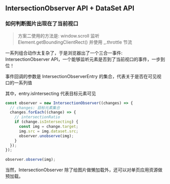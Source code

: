


## IntersectionObserver API + DataSet API

### 如何判断图片出现在了当前视口

> 方案二使用的方法是: window.scroll 监听 Element.getBoundingClientRect() 并使用 _.throttle 节流

一系列组合动作太复杂了，于是浏览器出了一个三合一事件: IntersectionObserver API，一个能够监听元素是否到了当前视口的事件，一步到位！

事件回调的参数是 IntersectionObserverEntry 的集合，代表关于是否在可见视口的一系列值

其中，entry.isIntersecting 代表目标元素可见

```javascript
const observer = new IntersectionObserver((changes) => {
  // changes: 目标元素集合
  changes.forEach((change) => {
    // intersectionRatio
    if (change.isIntersecting) {
      const img = change.target;
      img.src = img.dataset.src;
      observer.unobserve(img);
    }
  });
});
 
observer.observe(img);
```

当然，IntersectionObserver 除了给图片做懒加载外，还可以对单页应用资源做预加载。



